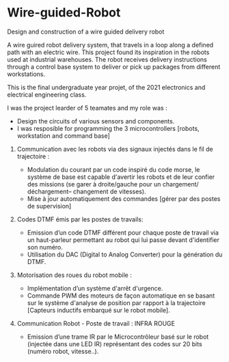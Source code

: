 # Wire-guided-Robot
Design and construction of a wire guided delivery robot

A wire guired robot delivery system, that travels in a loop along a defined path with an electric wire. This project found its inspiration in the robots used at industrial warehouses. The robot receives delivery instructions through a control base system to deliver or pick up packages from different workstations.

This is the final undergraduate year projet, of the 2021 electronics and electrical engineering class.

I was the project learder of 5 teamates and my role was : 

* Design the circuits of various sensors and components.
* I was resposible for programming the 3 microcontrollers [robots, workstation and command base]


1. Communication avec les robots via des signaux injectés dans le fil de trajectoire : 
    * Modulation du courant par un code inspiré du code morse, le système de base est capable d'avertir les robots et de leur confier des missions (se garer à     droite/gauche pour un chargement/ déchargement– changement de vitesses).
    * Mise à jour automatiquement des commandes [gérer par des postes de supervision]


2. Codes DTMF émis par les postes de travails:
    * Emission d’un code DTMF différent pour chaque poste de travail via un haut-parleur permettant au robot qui lui passe devant d'identifier son numéro.
    * Utilisation du DAC (Digital to Analog Converter) pour la génération du DTMF.


3. Motorisation des roues du robot mobile :
    * Implémentation d’un système d'arrêt d'urgence.
    * Commande PWM des moteurs de façon automatique en se basant sur le système d'analyse de position par rapport à la trajectoire [Capteurs inductifs embarqué sur le robot mobile].

4. Communication Robot - Poste de travail : INFRA ROUGE
    * Emission d’une trame IR par le Microcontrôleur basé sur le robot (injectée dans une LED IR) représentant des codes sur 20 bits (numéro robot, vitesse..).
